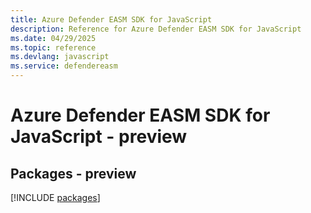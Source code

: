 ```yaml
---
title: Azure Defender EASM SDK for JavaScript
description: Reference for Azure Defender EASM SDK for JavaScript
ms.date: 04/29/2025
ms.topic: reference
ms.devlang: javascript
ms.service: defendereasm
---
```

# Azure Defender EASM SDK for JavaScript - preview
## Packages - preview
[!INCLUDE [packages](defender-easm-index.md)]